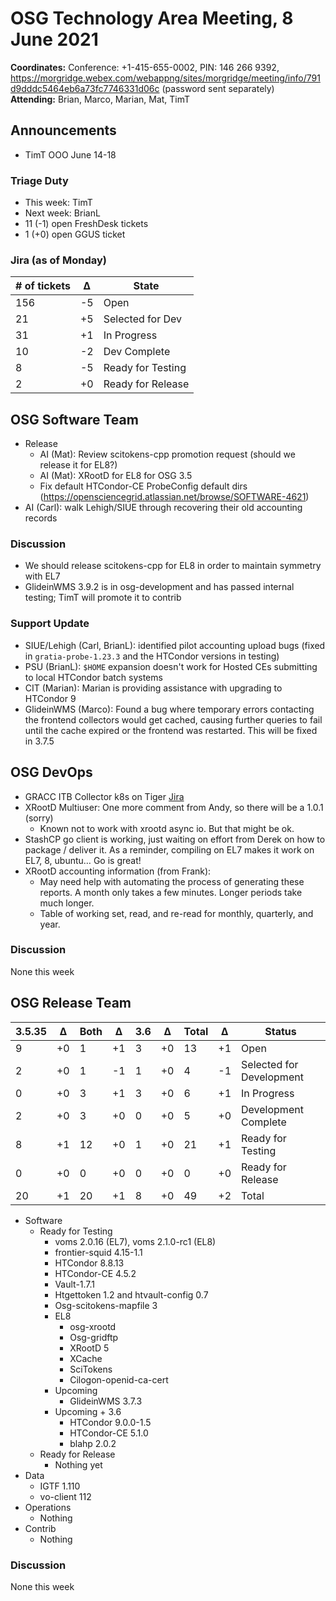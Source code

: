 # OSG Technology Area Meeting,  8 June 2021

**Coordinates:** Conference: +1-415-655-0002, PIN: 146 266 9392, <https://morgridge.webex.com/webappng/sites/morgridge/meeting/info/791d9dddc5464eb6a73fc7746331d06c> (password sent separately)  
**Attending:**   Brian, Marco, Marian, Mat, TimT


## Announcements

-   TimT OOO June 14-18


### Triage Duty

-   This week: TimT
-   Next week: BrianL
-   11 (-1) open FreshDesk tickets
-   1 (+0) open GGUS ticket


### Jira (as of Monday)

| # of tickets | &Delta; | State             |
|------------ |------- |----------------- |
| 156          | -5      | Open              |
| 21           | +5      | Selected for Dev  |
| 31           | +1      | In Progress       |
| 10           | -2      | Dev Complete      |
| 8            | -5      | Ready for Testing |
| 2            | +0      | Ready for Release |


## OSG Software Team

-   Release  
    -   AI (Mat): Review scitokens-cpp promotion request (should we release it for EL8?)
    -   AI (Mat): XRootD for EL8 for OSG 3.5
    -   Fix default HTCondor-CE ProbeConfig default dirs (<https://opensciencegrid.atlassian.net/browse/SOFTWARE-4621>)
-   AI (Carl): walk Lehigh/SIUE through recovering their old accounting records


### Discussion

-   We should release scitokens-cpp for EL8 in order to maintain symmetry with EL7
-   GlideinWMS 3.9.2 is in osg-development and has passed internal testing; TimT will promote it to contrib



### Support Update

-   SIUE/Lehigh (Carl, BrianL): identified pilot accounting upload bugs (fixed in `gratia-probe-1.23.3` and the HTCondor versions in testing)
-   PSU (BrianL): `$HOME` expansion doesn't work for Hosted CEs submitting to local HTCondor batch systems
-   CIT (Marian): Marian is providing assistance with upgrading to HTCondor 9
-   GlideinWMS (Marco): Found a bug where temporary errors contacting the frontend collectors would get cached, causing further queries to fail until the cache expired or the frontend was restarted.
    This will be fixed in 3.7.5

## OSG DevOps

-   GRACC ITB Collector k8s on Tiger [Jira](https://opensciencegrid.atlassian.net/browse/OPS-184)
-   XRootD Multiuser: One more comment from Andy, so there will be a 1.0.1 (sorry)  
    -   Known not to work with xrootd async io.  But that might be ok.
-   StashCP go client is working, just waiting on effort from Derek on how to package / deliver it.  As a reminder, compiling on EL7 makes it work on EL7, 8, ubuntu&#x2026;  Go is great!
-   XRootD accounting information (from Frank):  
    -   May need help with automating the process of generating these reports.  A month only takes a few minutes.  Longer periods take much longer.
    -   Table of working set, read, and re-read for monthly, quarterly, and year.


### Discussion

None this week  


## OSG Release Team

| 3.5.35 | &Delta; | Both | &Delta; | 3.6 | &Delta; | Total | &Delta; | Status                   |
| ------ | ------- | ---- | ------- | --- | ------- | ----- | ------- | ------------------------ |
| 9      | +0      | 1    | +1      | 3   | +0      | 13    | +1      | Open                     |
| 2      | +0      | 1    | -1      | 1   | +0      | 4     | -1      | Selected for Development |
| 0      | +0      | 3    | +1      | 3   | +0      | 6     | +1      | In Progress              |
| 2      | +0      | 3    | +0      | 0   | +0      | 5     | +0      | Development Complete     |
| 8      | +1      | 12   | +0      | 1   | +0      | 21    | +1      | Ready for Testing        |
| 0      | +0      | 0    | +0      | 0   | +0      | 0     | +0      | Ready for Release        |
| 20     | +1      | 20   | +1      | 8   | +0      | 49    | +2      | Total                    |

-   Software  
    -   Ready for Testing  
        -   voms 2.0.16 (EL7), voms 2.1.0-rc1 (EL8)
        -   frontier-squid 4.15-1.1
        -   HTCondor 8.8.13
        -   HTCondor-CE 4.5.2
        -   Vault-1.7.1
        -   Htgettoken 1.2 and htvault-config 0.7
        -   Osg-scitokens-mapfile 3
        -   EL8  
            -   osg-xrootd
            -   Osg-gridftp
            -   XRootD 5
            -   XCache
            -   SciTokens
            -   Cilogon-openid-ca-cert
        -   Upcoming  
            -   GlideinWMS 3.7.3
        -   Upcoming + 3.6  
            -   HTCondor 9.0.0-1.5
            -   HTCondor-CE 5.1.0
            -   blahp 2.0.2
    -   Ready for Release  
        -   Nothing yet
-   Data  
    -   IGTF 1.110
    -   vo-client 112
-   Operations  
    -   Nothing
-   Contrib  
    -   Nothing


### Discussion

None this week
